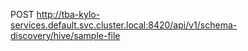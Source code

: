 POST http://tba-kylo-services.default.svc.cluster.local:8420/api/v1/schema-discovery/hive/sample-file